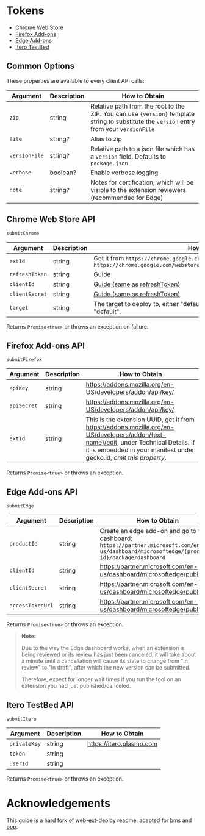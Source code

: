 # Tokens

- [Chrome Web Store](#chrome-web-store-api)
- [Firefox Add-ons](#firefox-add-ons-api)
- [Edge Add-ons](#edge-add-ons-api)
- [Itero TestBed](#itero-testbed-api)

## Common Options

These properties are available to every client API calls:

| Argument      | Description | How to Obtain                                                                                                                             |
| ------------- | ----------- | ----------------------------------------------------------------------------------------------------------------------------------------- |
| `zip`         | string      | Relative path from the root to the ZIP. You can use `{version}` template string to substitute the `version` entry from your `versionFile` |
| `file`        | string?     | Alias to zip                                                                                                                              |
| `versionFile` | string?     | Relative path to a json file which has a `version` field. Defaults to `package.json`                                                      |
| `verbose`     | boolean?    | Enable verbose logging                                                                                                                    |
| `note`        | string?     | Notes for certification, which will be visible to the extension reviewers (recommended for Edge)                                          |

## Chrome Web Store API

`submitChrome`

| Argument       | Description | How to Obtain                                                                                                                                     |
| -------------- | ----------- | ------------------------------------------------------------------------------------------------------------------------------------------------- |
| `extId`        | string      | Get it from `https://chrome.google.com/webstore/detail/EXT_ID`, e.g. `https://chrome.google.com/webstore/detail/fcphghnknhkimeagdglkljinmpbagone` |
| `refreshToken` | string      | [Guide](https://github.com/PlasmoHQ/chrome-webstore-api/blob/main/token.md)                                                                       |
| `clientId`     | string      | [Guide (same as refreshToken)](https://github.com/PlasmoHQ/chrome-webstore-api/blob/main/token.md)                                                |
| `clientSecret` | string      | [Guide (same as refreshToken)](https://github.com/PlasmoHQ/chrome-webstore-api/blob/main/token.md)                                                |
| `target`       | string      | The target to deploy to, either "default" or "trustedTesters". Defaults to "default".                                                             |

Returns `Promise<true>` or throws an exception on failure.

## Firefox Add-ons API

`submitFirefox`

| Argument    | Description | How to Obtain                                                                                                                                                                                                |
| ----------- | ----------- | ------------------------------------------------------------------------------------------------------------------------------------------------------------------------------------------------------------ |
| `apiKey`    | string      | https://addons.mozilla.org/en-US/developers/addon/api/key/                                                                                                                                                   |
| `apiSecret` | string      | https://addons.mozilla.org/en-US/developers/addon/api/key/                                                                                                                                                   |
| `extId`     | string      | This is the extension UUID, get it from https://addons.mozilla.org/en-US/developers/addon/{ext-name}/edit, under Technical Details. If it is embedded in your manifest under gecko.id, _omit this property_. |

Returns `Promise<true>` or throws an exception.

## Edge Add-ons API

`submitEdge`

| Argument         | Description | How to Obtain                                                                                                                               |
| ---------------- | ----------- | ------------------------------------------------------------------------------------------------------------------------------------------- |
| `productId`      | string      | Create an edge add-on and go to the dashboard: `https://partner.microsoft.com/en-us/dashboard/microsoftedge/{product-id}/package/dashboard` |
| `clientId`       | string      | https://partner.microsoft.com/en-us/dashboard/microsoftedge/publishapi                                                                      |
| `clientSecret`   | string      | https://partner.microsoft.com/en-us/dashboard/microsoftedge/publishapi                                                                      |
| `accessTokenUrl` | string      | https://partner.microsoft.com/en-us/dashboard/microsoftedge/publishapi                                                                      |

Returns `Promise<true>` or throws an exception.

> **Note:**
>
> Due to the way the Edge dashboard works, when an extension is being reviewed or its review has just been canceled, it will take about a minute until a cancellation will cause its state to change from "In review" to "In draft", after which the new version can be submitted.
>
> Therefore, expect for longer wait times if you run the tool on an extension you had just published/canceled.

## Itero TestBed API

`submitItero`

| Argument     | Description | How to Obtain            |
| ------------ | ----------- | ------------------------ |
| `privateKey` | string      | https://itero.plasmo.com |
| `token`      | string      |                          |
| `userId`     | string      |                          |

Returns `Promise<true>` or throws an exception.

# Acknowledgements

This guide is a hard fork of [web-ext-deploy](https://github.com/avi12/web-ext-deploy) readme, adapted for [bms](https://github.com/PlasmoHQ/bms) and [bpp](https://github.com/PlasmoHQ/bpp).
